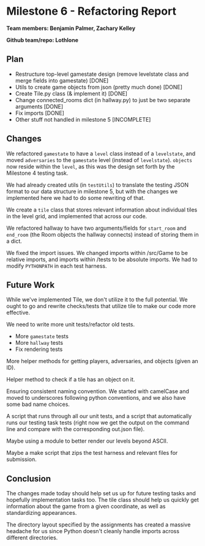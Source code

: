 
# Milestone 6 - Refactoring Report

**Team members: Benjamin Palmer, Zachary Kelley**

**Github team/repo: Lothlone**


## Plan

- Restructure top-level gamestate design (remove levelstate class and merge fields into gamestate)  [DONE]
- Utils to create game objects from json (pretty much done)                                         [DONE]
- Create Tile.py class (& implement it)                                                             [DONE]
- Change connected_rooms dict (in hallway.py) to just be two separate arguments                     [DONE]
- Fix imports                                                                                       [DONE]
- Other stuff not handled in milestone 5                                                            [INCOMPLETE]



## Changes

We refactored `gamestate` to have a `level` class instead of a `levelstate`, and moved `adversaries` to the `gamestate` level (instead of `levelstate`). `objects` now reside within the `level`, as this was the design set forth by the Milestone 4 testing task.

We had already created utils (in `testUtils`) to translate the testing JSON format to our data structure in milestone 5, but with the changes we implemented here we had to do some rewriting of that.

We create a `tile` class that stores relevant information about individual tiles in the level grid, and implemented that across our code.

We refactored hallway to have two arguments/fields for `start_room` and `end_room` (the Room objects the hallway connects) instead of storing them in a dict.

We fixed the import issues. We changed imports within /src/Game to be relative imports, and imports within /tests to be absolute imports. We had to modify `PYTHONPATH` in each test harness.


## Future Work

While we've implemented Tile, we don't utilize it to the full potential. We ought to go and rewrite checks/tests that utilize tile to make our code more effective.

We need to write more unit tests/refactor old tests.
- More `gamestate` tests
- More `hallway` tests
- Fix rendering tests

More helper methods for getting players, adversaries, and objects (given an ID).

Helper method to check if a tile has an object on it.

Ensuring consistent naming convention. We started with camelCase and moved to underscores following python conventions, and we also have some bad name choices.

A script that runs through all our unit tests, and a script that automatically runs our testing task tests (right now we get the output on the command line and compare with the corresponding out.json file).

Maybe using a module to better render our levels beyond ASCII.

Maybe a make script that zips the test harness and relevant files for submission.

## Conclusion

The changes made today should help set us up for future testing tasks and hopefully implementation tasks too. The tile class should help us quickly get information about the game from a given coordinate, as well as standardizing appearances.

The directory layout specified by the assignments has created a massive headache for us since Python doesn't cleanly handle imports across different directories.